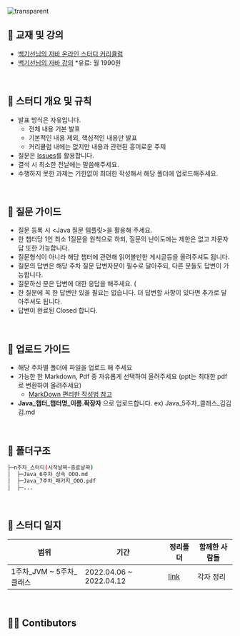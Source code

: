 ![transparent](https://capsule-render.vercel.app/api?type=transparent&fontColor=703ee5&text=Java-Study&height=60&fontSize=40&fontAlign=13)

## 📕 교재 및 강의
- [백기선님의 자바 온라인 스터디 커리큘럼](https://github.com/whiteship/live-study/issues?q=is%3Aissue+is%3Aclosed)
- [백기선님의 자바 강의](https://www.youtube.com/watch?v=5gDiLecj-Mk&list=PLfI752FpVCS96fSsQe2E3HzYTgdmbz6LU&index=20) *유료: 월 1990원

</br>

## 📝 스터디 개요 및 규칙
- 발표 방식은 자유입니다.
  - 전체 내용 기본 발표
  - 기본적인 내용 제외, 핵심적인 내용만 발표
  - 커리큘럼 내에는 없지만 내용과 관련된 흥미로운 주제
- 질문은 [Issues](https://github.com/jth2747/JavaSpringStudy/issues)를 활용합니다.
- 결석 시 최소한 전날에는 말씀해주세요.
- 수행하지 못한 과제는 기한없이 최대한 작성해서 해당 폴더에 업로드해주세요.

</br>

## 📁 질문 가이드
- 질문 등록 시 <Java 질문 템플릿>을 활용해 주세요.
- 한 챕터당 1인 최소 1질문을 원칙으로 하되, 질문의 난이도에는 제한은 없고 자문자답 또한 가능합니다.
- 질문형식이 아니라 해당 챕터에 관련해 읽어볼만한 게시글등을 올려주셔도 됩니다.
- 질문의 답변은 해당 주차 질문 답변자분이 필수로 달아주되, 다른 분들도 답변이 가능합니다.
- 질문하신 분은 답변에 대한 응답을 해주세요. (
- 한 질문에 꼭 한 답변만 있을 필요는 없습니다. 더 답변할 사항이 있다면 추가로 달아주셔도 됩니다.
- 답변이 완료된 Closed 합니다.

</br>

## 📑 업로드 가이드
- 해당 주차별 폴더에 파일을 업로드 해 주세요
- 가능한 한 Markdown, Pdf 중 자유롭게 선택하여 올려주세요 (ppt는 최대한 pdf로 변환하여 올려주세요)
  - [MarkDown 편리한 작성법 참고](https://www.ousion.kr/2021/01/markdown/)
- **Java_챕터_챕터명_이름.확장자** 으로 업로드합니다. ex) Java_5주차_클래스_김김김.md

</br>

## 📁 폴더구조
```sh
├─n주차_스터디(시작날짜~종료날짜)
│  ├─Java_6주차_상속_OOO.md
│  ├─Java_7주차_패키지_OOO.pdf
│  ├─...
```

</br>

## 📃 스터디 일지
| 범위 | 기간 | 정리폴더 | 함께한 사람들 |
|    -    |    -    |   -   |   -   |
| 1주차_JVM ~ 5주차_클래스 | 2022.04.06 ~ 2022.04.12	| [link](google.com)| 각자 정리 |

</br>

## 🏃‍♀️ Contibutors

